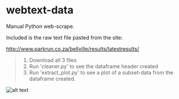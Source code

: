 # webtext-data
Manual Python web-scrape.

Included is the raw text file pasted from the site:

http://www.parkrun.co.za/bellville/results/latestresults/

> 1. Download all 3 files
> 2. Run 'cleaner.py' to see the dataframe header created
> 3. Run 'extract_plot.py' to see a plot of a subset-data from the dataframe created.


![alt text](https://github.com/Herman-HD/webtext-data/Screenshot-plot.png)
